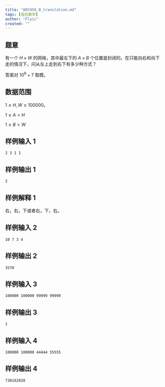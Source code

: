 ```yaml
---
title: "ARC058_B_translation.md"
tags: [组合数学]
author: "Flyic"
created: ""
---
```


## 题意

有一个 $H\times W$ 的网格，其中最左下的 $A\times B$ 个位置是封闭的。在只能向右和向下走的情况下，问从左上走到右下有多少种方式？

答案对 $10^9+7$ 取模。

## 数据范围

$1\le H,W\le 100000$。

$1\le A < H$

$1\le B < W$

## 样例输入 1

```
2 3 1 1
```

## 样例输出 1
```
2
```

## 样例解释 1

右，右，下或者右，下，右。

## 样例输入 2
```
10 7 3 4
```

## 样例输出 2
```
3570
```

## 样例输入 3
```
100000 100000 99999 99999
```

## 样例输出 3
```
1
```

## 样例输入 4
```
100000 100000 44444 55555
```

## 样例输出 4
```
738162020
```
